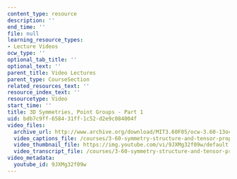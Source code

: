 ```yaml
---
content_type: resource
description: ''
end_time: ''
file: null
learning_resource_types:
- Lecture Videos
ocw_type: ''
optional_tab_title: ''
optional_text: ''
parent_title: Video Lectures
parent_type: CourseSection
related_resources_text: ''
resource_index_text: ''
resourcetype: Video
start_time: ''
title: 3D Symmetries, Point Groups - Part 1
uid: bdb7c9ff-6584-31ff-1c52-d2e9c084004f
video_files:
  archive_url: http://www.archive.org/download/MIT3.60F05/ocw-3.60-13oct2005-pt1-220k.mp4
  video_captions_file: /courses/3-60-symmetry-structure-and-tensor-properties-of-materials-fall-2005/dbf34d6ad0d555fcbfaea76c7ade7a29_9JXMg32f09w.vtt
  video_thumbnail_file: https://img.youtube.com/vi/9JXMg32f09w/default.jpg
  video_transcript_file: /courses/3-60-symmetry-structure-and-tensor-properties-of-materials-fall-2005/0258d571f7b64b3d4ae429d53c43ea97_9JXMg32f09w.pdf
video_metadata:
  youtube_id: 9JXMg32f09w
---
```


